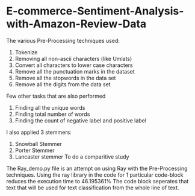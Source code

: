 # E-commerce-Sentiment-Analysis-with-Amazon-Review-Data
The various Pre-Processing techniques used:
1. Tokenize
2. Removing all non-ascii characters (like Umlats)
3. Convert all characters to lower case characters
4. Remove all the punctuation marks in the dataset
5. Remove all the stopwords in the data set
6. Remove all the digits from the data set

Few other tasks that are also performed
1. Finding all the unique words
2. Finding total number of words
3. Finding the count of negative label and positive label

I also applied 3 stemmers:
1. Snowball Stemmer
2. Porter Stemmer
3. Lancaster stemmer 
To do a comparitive study

The Ray_demo.py file is an attempt on using Ray with the Pre-Processing techniques.
Using the ray library in the code for 1 particular code-block reduces the execution time to 46.195361%
The code block seperates that text that will be used for text classification from the whole line of text.

